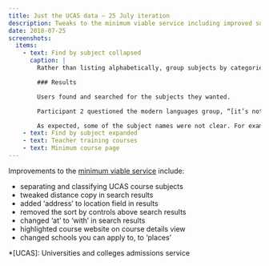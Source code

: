 ```yaml
---
title: Just the UCAS data – 25 July iteration
description: Tweaks to the minimum viable service including improved subject selection
date: 2018-07-25
screenshots:
  items:
    - text: Find by subject collapsed
      caption: |
        Rather than listing alphabetically, group subjects by categories.

        ### Results

        Users found and searched for the subjects they wanted.

        Participant 2 questioned the modern languages group, “[it’s not clear if modern languages is primary or secondary or both](https://lookback.io/watch/QCBC3KYjNxtEuQH5R?t=15m21s)”

        As expected, some of the subject names were not clear. For example: “[I’m not sure what Social science means](https://lookback.io/watch/QCBC3KYjNxtEuQH5R?t=16m22s)”
    - text: Find by subject expanded
    - text: Teacher training courses
    - text: Minimum course page
---
```


Improvements to the [minimum viable service](/find-teacher-training/all-courses-minimum) include:

- separating and classifying UCAS course subjects
- tweaked distance copy in search results
- added ‘address’ to location field in results
- removed the sort by controls above search results
- changed ‘at’ to ‘with’ in search results
- highlighted course website on course details view
- changed schools you can apply to, to ‘places’

*[UCAS]: Universities and colleges admissions service
